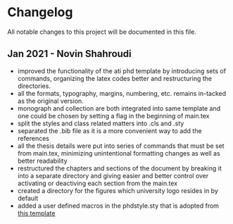 # Changelog

All notable changes to this project will be documented in this file.

## Jan 2021 - Novin Shahroudi

- improved the functionality of the ati phd template by introducing sets of commands, organizing the latex codes better and restructuring the directories.
- all the formats, typography, margins, numbering, etc. remains in-tacked as the original version. 
- monograph and collection are both integrated into same template and one could be chosen by setting a flag in the beginning of main.tex
- split the styles and class related matters into .cls and .sty
- separated the .bib file as it is a more convenient way to add the references
- all the thesis details were put into series of commands that must be set from main.tex, minimizing unintentional formatting changes as well as better readability
- restructured the chapters and sections of the document by breaking it into a separate directory and giving easier and better control over activating or deactiving each section from the main.tex
- created a directory for the figures which university logo resides in by default
- added a user defined macros in the phdstyle.sty that is adopted from [this template](https://github.com/martinhelso/phduio)

